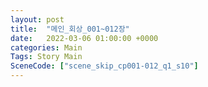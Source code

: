 ```yaml
---
layout: post
title:  "메인_회상_001~012장"
date:   2022-03-06 01:00:00 +0000
categories: Main
Tags: Story Main
SceneCode: ["scene_skip_cp001-012_q1_s10"]
---
```

